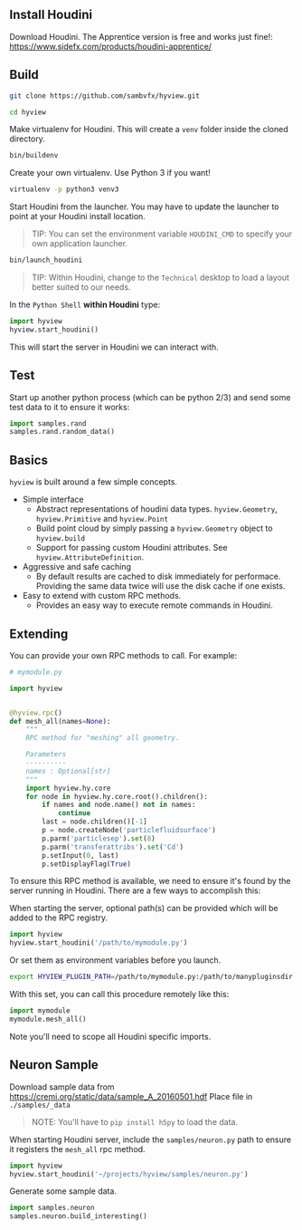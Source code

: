 ## Install Houdini
Download Houdini. The Apprentice version is free and works just fine!:
https://www.sidefx.com/products/houdini-apprentice/

## Build
```bash
git clone https://github.com/sambvfx/hyview.git
```

```bash
cd hyview
```

Make virtualenv for Houdini. This will create a `venv` folder inside the cloned directory.
```bash
bin/buildenv
```

Create your own virtualenv. Use Python 3 if you want!

```bash
virtualenv -p python3 venv3
```

Start Houdini from the launcher. You may have to update the launcher to point at your Houdini install location.

> TIP: You can set the environment variable `HOUDINI_CMD` to specify your own 
application launcher.

```bash
bin/launch_houdini
```

> TIP: Within Houdini, change to the `Technical` desktop to load a layout better suited to our needs.

In the `Python Shell` **within Houdini** type:

```python
import hyview
hyview.start_houdini()
```

This will start the server in Houdini we can interact with.

## Test

Start up another python process (which can be python 2/3) and send some test data to it to ensure it works:
```python
import samples.rand
samples.rand.random_data()
```

## Basics

`hyview` is built around a few simple concepts.

- Simple interface
  - Abstract representations of houdini data types. `hyview.Geometry`, `hyview.Primitive` and `hyview.Point`
  - Build point cloud by simply passing a `hyview.Geometry` object to `hyview.build`
  - Support for passing custom Houdini attributes. See `hyview.AttributeDefinition`.
- Aggressive and safe caching
  - By default results are cached to disk immediately for performace. Providing the same data twice will use the disk cache if one exists.
- Easy to extend with custom RPC methods.
  - Provides an easy way to execute remote commands in Houdini.

## Extending

You can provide your own RPC methods to call. For example:

```python
# mymodule.py

import hyview


@hyview.rpc()
def mesh_all(names=None):
    """
    RPC method for "meshing" all geometry.

    Parameters
    ----------
    names : Optional[str]
    """
    import hyview.hy.core
    for node in hyview.hy.core.root().children():
        if names and node.name() not in names:
            continue
        last = node.children()[-1]
        p = node.createNode('particlefluidsurface')
        p.parm('particlesep').set(8)
        p.parm('transferattribs').set('Cd')
        p.setInput(0, last)
        p.setDisplayFlag(True)
```

To ensure this RPC method is available, we need to ensure it's found by the server running in Houdini. There are a few ways to accomplish this:

When starting the server, optional path(s) can be provided which will be added to the RPC registry.

```python
import hyview
hyview.start_houdini('/path/to/mymodule.py')
```

Or set them as environment variables before you launch.
 
```bash
export HYVIEW_PLUGIN_PATH=/path/to/mymodule.py:/path/to/manypluginsdir
```

With this set, you can call this procedure remotely like this:

```python
import mymodule
mymodule.mesh_all()
```

Note you'll need to scope all Houdini specific imports.

## Neuron Sample

Download sample data from https://cremi.org/static/data/sample_A_20160501.hdf
Place file in `./samples/_data`

> NOTE: You'll have to `pip install h5py` to load the data.

When starting Houdini server, include the `samples/neuron.py` path to ensure it registers the `mesh_all` rpc method.

```python
import hyview
hyview.start_houdini('~/projects/hyview/samples/neuron.py')
```

Generate some sample data.

```python
import samples.neuron
samples.neuron.build_interesting()
```
